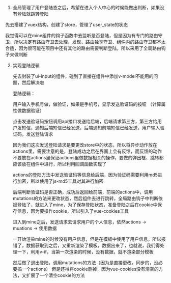
1. 全局管理了用户登陆态之后，希望在进入个人中心的时候能做出判断，如果没有登陆就跳转登陆

先去搭建了vuex结构，创建了store，管理了user_state的状态

我觉得可以在mine组件的钩子函数中去监听是否登陆，但是因为有专门的路由守卫，所以决定有路由守卫去处理，发现、路由独享守卫、组件内的路由守卫都不太合适，因为很可能在项目中还有其他的路由需要判断登陆，所以采用了全局路由钩子来做判断


2. 实现登陆逻辑

    先去封装了ui-input的组件，碰到了直接在组件中添加v-model不能用的问题，然后解决啦

    登陆逻辑：

    用户输入手机号做，做验证，如果是手机号，显示发送验证码的按钮 （计算属性做数据验证）

    点击发送验证码按钮调用api接口发送给后端，后端请求第三方，第三方给用户发短信，通知后端短信已经发送，后端通知前端短信已经发送，用户输入验证码，发送登陆请求

    因为我们这次发送登陆请求是要更改store中的状态，所以将异步动作放在actions里，需要注意的是，登陆成功之后在界面上会有反馈，而反馈的动作不要放在actions里保证actions里做数据相关的操作，要做的弹出框、跳转都应该放在组件中进行，所以利用回调函数实现了

    actions的登陆方法中发送验证码等信息给后端，因为验证码需要利用md5进行加密，所以使用了js-md5工具对其进行加密
    
    后端判断验证码是否正确，成功后返回给前端，前端的actions中，调用mutations的方法来更改状态，然后组件去进行跳转，全局路由钩子中判断依据登陆了，就进入了mine，为了保存登陆状态，准备登陆之后在cookie中保存信息，因为要操作cookie，所以引入了vue-cookies工具

    进入到mine之后，发送请求去请求用户的个人信息，依然actions -> muations -> 使用数据

    一开始渲染mine的时候没有用户信息，但是在模板中使用了用户信息，所以报错了，数据获取到之后，又重新渲染了模板，数据出来了，也就说，我们得处理一下，利用v-if，当第一次渲染的时候，没有数据，就不渲染部分模板

    然后做了退出登陆，调用mutations的方法（因为是直接更改，同步的，没必要搞一个actions）
    但是还得将cookie删掉，因为vue-cookies没有清空的方法，又扩展了一个清空cookie的方法



